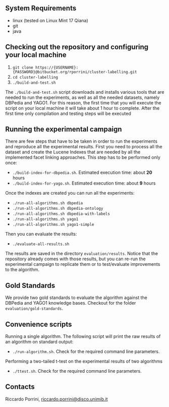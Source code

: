## System Requirements

* linux (tested on Linux Mint 17 Qiana)
* git
* java

## Checking out the repository and configuring your local machine

1. ```git clone https://{USERNAME}:{PASSWORD}@bitbucket.org/rporrini/cluster-labelling.git```
2. ```cd cluster-labelling```
3. ```./build-and-test.sh```

The ```./build-and-test.sh``` script downloads and installs various tools that are needed to run the experiments, as well as all the needed datasets, namely DBPedia and YAGO1. For this reason, the first time that you will execute the script on your local machine it will take about 1 hour to complete. After the first time only compilation and testing steps will be executed

## Running the experimental campaign

There are few steps that have to be taken in order to run the experiments and reproduce all the experimental results. First you need to process all the dataset and create the Lucene Indexes that are needed by all the implemented facet linking approaches. This step has to be performed only once:

* ```./build-index-for-dbpedia.sh```. Estimated execution time: about __20__ hours
* ```./build-index-for-yago.sh```. Estimated execution time: about __9__ hours

Once the indexes are created you can run all the experiments:

* ```./run-all-algorithms.sh dbpedia```
* ```./run-all-algorithms.sh dbpedia-ontology```
* ```./run-all-algorithms.sh dbpedia-with-labels```
* ```./run-all-algorithms.sh yago1```
* ```./run-all-algorithms.sh yago1-simple```

Then you can evaluate the results:

* ```./evaluate-all-results.sh```

The results are saved in the directory ```evaluation/results```. Notice that the repository already comes with those results, but you can re-run the experimental campaign to replicate them or to test/evaluate improvements to the algorithm.

## Gold Standards

We provide two gold standards to evaluate the algorithm against the DBPedia and YAGO1 knowledge bases. Checkout for the folder ```evaluation/gold-standards```.

## Convenience scripts

Running a single algorithm. The following script will print the raw results of an algorithm on standard output:

* ```./run-algorithm.sh```. Check for the required command line parameters.

Performing a two-tailed t-test on the experimental results of two algorithms

* ```./ttest.sh```. Check for the required command line parameters.

## Contacts

Riccardo Porrini, [riccardo.porrini@disco.unimib.it](mailto:riccardo.porrini@disco.unimib.it)

